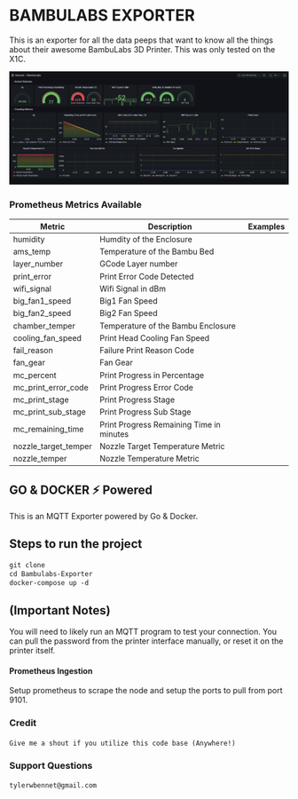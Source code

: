 
# BAMBULABS EXPORTER
This is an exporter for all the data peeps that want to know all the things about their awesome BambuLabs 3D Printer. This was only tested on the X1C.

![alt text](./bmb.png)

### Prometheus Metrics Available

| Metric   | Description | Examples |
| ------------- | ------------- |  ------------- |
| humidity  | Humdity of the Enclosure  | |
| ams_temp  | Temperature of the Bambu Bed  | |
| layer_number | GCode Layer number  | |
| print_error | Print Error Code Detected  | |
| wifi_signal | Wifi Signal in dBm  | |
| big_fan1_speed | Big1 Fan Speed  | |
| big_fan2_speed | Big2 Fan Speed  | |
| chamber_temper | Temperature of the Bambu Enclosure  | |
| cooling_fan_speed | Print Head Cooling Fan Speed  | |
| fail_reason | Failure Print Reason Code  | |
| fan_gear | Fan Gear   | |
| mc_percent | Print Progress in Percentage  | |
| mc_print_error_code | Print Progress Error Code | |
| mc_print_stage | Print Progress Stage | |
| mc_print_sub_stage | Print Progress Sub Stage | |
| mc_remaining_time | Print Progress Remaining Time in minutes  | |
| nozzle_target_temper |Nozzle Target Temperature Metric | |
| nozzle_temper | Nozzle Temperature Metric | |


## GO & DOCKER ⚡ Powered
This is an MQTT Exporter powered by Go & Docker. 

## Steps to run the project
```
git clone
cd Bambulabs-Exporter
docker-compose up -d
```

## (Important Notes)
You will need to likely run an MQTT program to test your connection. You can pull the password from the printer interface manually, or reset it on the printer itself.

#### Prometheus Ingestion
Setup prometheus to scrape the node and setup the ports to pull from port 9101.

### Credit
```Give me a shout if you utilize this code base (Anywhere!)```


### Support Questions 

```tylerwbennet@gmail.com```
